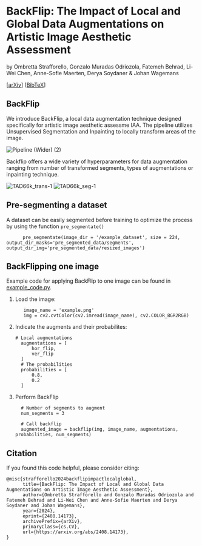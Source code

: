 # BackFlip: The Impact of Local and Global Data Augmentations on Artistic Image Aesthetic Assessment

by Ombretta Strafforello, Gonzalo Muradas Odriozola, Fatemeh Behrad, Li-Wei Chen, Anne-Sofie Maerten, Derya Soydaner & Johan Wagemans

[[arXiv](https://arxiv.org/abs/2408.14173)] [[BibTeX](https://scholar.googleusercontent.com/scholar.bib?q=info:jNOj_a8HTREJ:scholar.google.com/&output=citation&scisdr=ClE97pkpEO3561Ds110:AFWwaeYAAAAAZvPqz10XswVz7qpFvnNUC-PJ8hM&scisig=AFWwaeYAAAAAZvPqz8PTdMo4W2nc1Nm7jTdhtjA&scisf=4&ct=citation&cd=-1&hl=en)] 

## BackFlip

We introduce BackFlip, a local data augmentation technique designed specifically for artistic image aesthetic assessme IAA. The pipeline utilizes Unsupervised Segmentation and Inpainting to locally transform areas of the image.

![Pipeline (Wider) (2)](https://github.com/user-attachments/assets/f7656a82-bb2a-4346-a8ce-ebf24755e567)

Backflip offers a wide variety of hyperparameters for data augmentation ranging from number of transformed segments, types of augmentations or inpainting technique.


![TAD66k_trans-1](https://github.com/user-attachments/assets/4a02c9a8-8d41-46e3-9a58-46b18724f668)
![TAD66k_seg-1](https://github.com/user-attachments/assets/e59d3c4f-d027-46d2-9fc2-1405812e905d)

## Pre-segmenting a dataset

A dataset can be easily segmented before training to optimize the process by using the function `pre_segmentate()`

```
      pre_segmentate(image_dir = '/example_dataset', size = 224, output_dir_masks='pre_segmented_data/segments', output_dir_img='pre_segmented_data/resized_images')
```


## BackFlipping one image

Example code for applying BackFlip to one image can be found in [example_code.py](example_code.py). 

1. Load the image:
   ```
      image_name = 'example.png'
      img = cv2.cvtColor(cv2.imread(image_name), cv2.COLOR_BGR2RGB)
    ```

2. Indicate the augments and their probabilites:
    ```
    # Local augmentations
      augmentations = [
          hor_flip,
          ver_flip
      ]
      # The probabilities
      probabilities = [
          0.8, 
          0.2
      ]
    ```
3. Perform BackFlip
    ```
      # Number of segments to augment
      num_segments = 3
      
      # Call backflip
      augmented_image = backflip(img, image_name, augmentations, probabilities, num_segments)
    ```
   





## Citation
If you found this code helpful, please consider citing: 
```
@misc{strafforello2024backflipimpactlocalglobal,
      title={BackFlip: The Impact of Local and Global Data Augmentations on Artistic Image Aesthetic Assessment}, 
      author={Ombretta Strafforello and Gonzalo Muradas Odriozola and Fatemeh Behrad and Li-Wei Chen and Anne-Sofie Maerten and Derya Soydaner and Johan Wagemans},
      year={2024},
      eprint={2408.14173},
      archivePrefix={arXiv},
      primaryClass={cs.CV},
      url={https://arxiv.org/abs/2408.14173}, 
}
```
